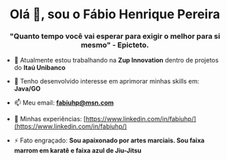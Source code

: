 <h1 align="center">Olá 👋, sou o Fábio Henrique Pereira</h1>
<h3 align="center">"Quanto tempo você vai esperar para exigir o melhor para si mesmo" - Epicteto.</h3>

- 🔭 Atualmente estou trabalhando na **Zup Innovation** dentro de projetos do **Itaú Unibanco**

- 🤖 Tenho desenvolvido interesse em aprimorar minhas skills em: **Java/GO**

- 📫 Meu email: **fabiuhp@msn.com**

- 📄 Minhas experiências: [https://www.linkedin.com/in/fabiuhp/](https://www.linkedin.com/in/fabiuhp/)

- ⚡ Fato engraçado: **Sou apaixonado por artes marciais. Sou faixa marrom em karatê e faixa azul de Jiu-Jitsu**
